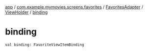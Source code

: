 [app](../../../index.md) / [com.example.mymovies.screens.favorites](../../index.md) / [FavoritesAdapter](../index.md) / [ViewHolder](index.md) / [binding](./binding.md)

# binding

`val binding: FavoriteViewItemBinding`